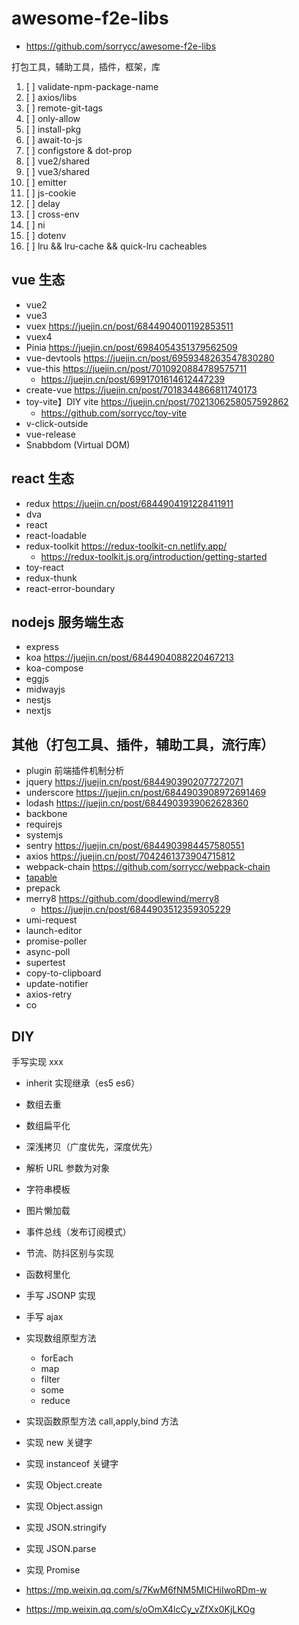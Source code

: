 # awesome-f2e-libs

- https://github.com/sorrycc/awesome-f2e-libs

打包工具，辅助工具，插件，框架，库

1. [ ] validate-npm-package-name
2. [ ] axios/libs
3. [ ] remote-git-tags
4. [ ] only-allow
5. [ ] install-pkg
6. [ ] await-to-js
7. [ ] configstore & dot-prop
8. [ ] vue2/shared
9. [ ] vue3/shared
10. [ ] emitter
11. [ ] js-cookie
12. [ ] delay
13. [ ] cross-env
14. [ ] ni
15. [ ] dotenv
16. [ ] lru && lru-cache && quick-lru cacheables

## vue 生态

- vue2
- vue3
- vuex                https://juejin.cn/post/6844904001192853511
- vuex4
- Pinia               https://juejin.cn/post/6984054351379562509
- vue-devtools        https://juejin.cn/post/6959348263547830280
- vue-this            https://juejin.cn/post/7010920884789575711
  - https://juejin.cn/post/6991701614612447239
- create-vue          https://juejin.cn/post/7018344866811740173
- toy-vite】DIY vite  https://juejin.cn/post/7021306258057592862
  - https://github.com/sorrycc/toy-vite
- v-click-outside
- vue-release
- Snabbdom (Virtual DOM)

## react 生态

- redux     https://juejin.cn/post/6844904191228411911
- dva
- react
- react-loadable
- redux-toolkit https://redux-toolkit-cn.netlify.app/
  - https://redux-toolkit.js.org/introduction/getting-started
- toy-react
- redux-thunk
- react-error-boundary

## nodejs 服务端生态

- express
- koa           https://juejin.cn/post/6844904088220467213
- koa-compose
- eggjs
- midwayjs
- nestjs
- nextjs

## 其他（打包工具、插件，辅助工具，流行库）

- plugin 前端插件机制分析
- jquery      https://juejin.cn/post/6844903902077272071
- underscore  https://juejin.cn/post/6844903908972691469
- lodash      https://juejin.cn/post/6844903939062628360
- backbone
- requirejs
- systemjs
- sentry      https://juejin.cn/post/6844903984457580551
- axios       https://juejin.cn/post/7042461373904715812
- webpack-chain  https://github.com/sorrycc/webpack-chain
- [tapable](https://github.com/cloudyan/tapable)
- prepack
- merry8 https://github.com/doodlewind/merry8
  - https://juejin.cn/post/6844903512359305229
- umi-request
- launch-editor
- promise-poller
- async-poll
- supertest
- copy-to-clipboard
- update-notifier
- axios-retry
- co

## DIY

手写实现 xxx

- inherit 实现继承（es5 es6）
- 数组去重
- 数组扁平化
- 深浅拷贝（广度优先，深度优先）
- 解析 URL 参数为对象
- 字符串模板
- 图片懒加载
- 事件总线（发布订阅模式）
- 节流、防抖区别与实现
- 函数柯里化
- 手写 JSONP 实现
- 手写 ajax
- 实现数组原型方法
  - forEach
  - map
  - filter
  - some
  - reduce
- 实现函数原型方法 call,apply,bind 方法
- 实现 new 关键字
- 实现 instanceof 关键字
- 实现 Object.create
- 实现 Object.assign
- 实现 JSON.stringify
- 实现 JSON.parse
- 实现 Promise

- https://mp.weixin.qq.com/s/7KwM6fNM5MICHiIwoRDm-w
- https://mp.weixin.qq.com/s/oOmX4lcCy_vZfXx0KjLKOg
